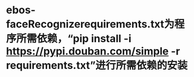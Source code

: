 # ebos-faceRecognizerequirements.txt为程序所需依赖，“pip install -i https://pypi.douban.com/simple -r requirements.txt”进行所需依赖的安装
